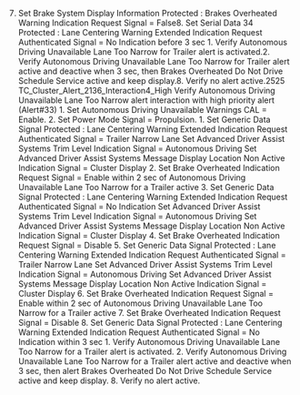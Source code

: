 7. Set Brake System Display Information Protected : Brakes Overheated Warning Indication Request Signal = False8. Set Serial Data 34 Protected : Lane Centering Warning Extended Indication Request Authenticated Signal = No Indication before 3 sec 1. Verify Autonomous Driving Unavailable Lane Too Narrow for Trailer alert is activated.2. Verify Autonomous Driving Unavailable Lane Too Narrow for Trailer alert active and deactive when 3 sec, then Brakes Overheated Do Not Drive Schedule Service active and keep display.8. Verify no alert active.2525 TC_Cluster_Alert_2136_Interaction4_High Verify Autonomous Driving Unavailable Lane Too Narrow alert interaction with high priority alert (Alert#33) 1. Set Autonomous Driving Unavailable Warnings CAL = Enable. 2. Set Power Mode Signal = Propulsion. 1. Set Generic Data Signal Protected : Lane Centering Warning Extended Indication Request Authenticated Signal = Trailer Narrow Lane Set Advanced Driver Assist Systems Trim Level Indication Signal = Autonomous Driving Set Advanced Driver Assist Systems Message Display Location Non Active Indication Signal = Cluster Display 2. Set Brake Overheated Indication Request Signal = Enable within 2 sec of Autonomous Driving Unavailable Lane Too Narrow for a Trailer active 3. Set Generic Data Signal Protected : Lane Centering Warning Extended Indication Request Authenticated Signal = No Indication Set Advanced Driver Assist Systems Trim Level Indication Signal = Autonomous Driving Set Advanced Driver Assist Systems Message Display Location Non Active Indication Signal = Cluster Display 4. Set Brake Overheated Indication Request Signal = Disable 5. Set Generic Data Signal Protected : Lane Centering Warning Extended Indication Request Authenticated Signal = Trailer Narrow Lane Set Advanced Driver Assist Systems Trim Level Indication Signal = Autonomous Driving Set Advanced Driver Assist Systems Message Display Location Non Active Indication Signal = Cluster Display 6. Set Brake Overheated Indication Request Signal = Enable within 2 sec of Autonomous Driving Unavailable Lane Too Narrow for a Trailer active 7. Set Brake Overheated Indication Request Signal = Disable 8. Set Generic Data Signal Protected : Lane Centering Warning Extended Indication Request Authenticated Signal = No Indication within 3 sec 1. Verify Autonomous Driving Unavailable Lane Too Narrow for a Trailer alert is activated. 2. Verify Autonomous Driving Unavailable Lane Too Narrow for a Trailer alert active and deactive when 3 sec, then alert Brakes Overheated Do Not Drive Schedule Service active and keep display. 8. Verify no alert active.